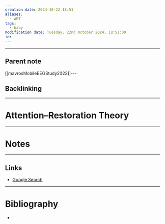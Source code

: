 ```yaml
---
creation date: 2024-10-22 18:51
aliases:
  - ART
tags:
  - baby
modification date: Tuesday, 22nd October 2024, 18:51:00
id:
---
```

---

## Parent note
[[mavrosMobileEEGStudy2022]]---
## Backlinking


---
# Attention–Restoration Theory


---
# Notes


---
## Links
- [Google Search](https://www.google.com/search?q=Attention–Restoration+Theory)

---
# Bibliography
+ 